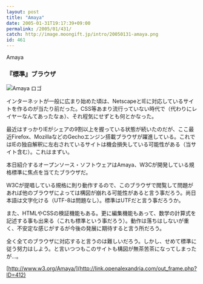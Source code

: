 ```yaml
---
layout: post
title: "Amaya"
date: 2005-01-31T19:17:39+09:00
permalink: /2005/01/431/
catch: http://image.moongift.jp/intro/20050131-amaya.png
id: 461
---
```

Amaya  
<!--more-->

### 『標準』ブラウザ
  

![Amaya ロゴ](http://image.moongift.jp/intro/20050131-amaya.png "Amaya ロゴ")

  

インターネットが一般に広まり始めた頃は、NetscapeとIEに対応しているサイトを作るのが当たり前だった。CSS等あまり流行っていない時代で（代わりにレイヤーなんてあったなぁ）、それ程気にせずとも何とかなった。

  

最近はすっかりIEがシェアの9割以上を握っている状態が続いたのだが、ここ最近Firefox、MozillaなどのGechoエンジン搭載ブラウザが躍進している。これではIEの独自解釈に左右されているサイトは機会損失している可能性がある（当サイト含む）。これはまずい。

  

本日紹介するオープンソース・ソフトウェアはAmaya、W3Cが開発している規格標準に焦点を当てたブラウザだ。

  

W3Cが提唱している規格に則り動作するので、このブラウザで閲覧して問題があれば他のブラウザによっては構図が崩れる可能性があると言う事だろう。尚日本語は文字化ける（UTF-8は問題なし）。標準はUTFだと言う事だろうか。

  

また、HTMLやCSSの検証機能もある。更に編集機能もあって、数学の計算式を記述する事も出来る（これも標準という事だろう）。動作は落ちはしないが重く、不安定な感じがするが今後の発展に期待すると言う所だろう。

  

全く全てのブラウザに対応すると言うのは難しいだろう。しかし、せめて標準に従う努力はしよう。と言いつつもこのサイトも構図が無茶苦茶になってしまったが…。

  

[http://www.w3.org/Amaya/](http://link.openalexandria.com/out_frame.php?ID=412)

